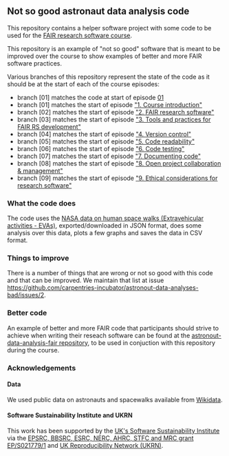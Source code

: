 ## Not so good astronaut data analysis code

This repository contains a helper software project with some code to be used 
for the [FAIR research software course](https://github.com/carpentries-incubator/fair-research-software). 

This repository is an example of "not so good" software that is meant to be improved over the course to show examples of better 
and more FAIR software practices. 

Various branches of this repository represent the state of the code as it should be at the start of each of the course episodes:

- branch [01] matches the code at start of episode [01](https://carpentries-incubator.github.io/fair-research-software/01-introduction.html)
- branch [01] matches the start of episode ["1. Course introduction"](https://carpentries-incubator.github.io/fair-research-software/02-fair-research-software.html)
- branch [02] matches the start of episode ["2. FAIR research software"](https://carpentries-incubator.github.io/fair-research-software/01-introduction.html)
- branch [03] matches the start of episode ["3. Tools and practices for FAIR RS development"](https://carpentries-incubator.github.io/fair-research-software/03-tools.html)
- branch [04] matches the start of episode ["4. Version control"](https://carpentries-incubator.github.io/fair-research-software/04-version-control.html)
- branch [05] matches the start of episode ["5. Code readability"](https://carpentries-incubator.github.io/fair-research-software/05-code-readability.html)
- branch [06] matches the start of episode ["6. Code testing"](https://carpentries-incubator.github.io/fair-research-software/06-code-testing.html)
- branch [07] matches the start of episode ["7. Documenting code"](https://carpentries-incubator.github.io/fair-research-software/07-documenting-code.html)
- branch [08] matches the start of episode ["8. Open project collaboration & management"](https://carpentries-incubator.github.io/08-open-collaboration.html)
- branch [09] matches the start of episode ["9. Ethical considerations for research software"](https://carpentries-incubator.github.io/fair-research-software/09-code-ethics.html)


### What the code does
The code uses the [NASA data on human space walks (Extravehicular activities - EVAs)](https://data.nasa.gov/Raw-Data/Extra-vehicular-Activity-EVA-US-and-Russia/9kcy-zwvn/data_preview), 
exported/downloaded in JSON format, does some analysis over this data, plots a few graphs and saves the data in CSV format. 

### Things to improve
There is a number of things that are wrong or not so good with this code and that can be improved. We maintain that list at issue
https://github.com/carpentries-incubator/astronout-data-analyses-bad/issues/2.

### Better code
An example of better and more FAIR code that participants should strive to achieve when writing their reseach software 
can be found at the [astronout-data-analysis-fair repository](https://github.com/carpentries-incubator/astronout-data-analysis-fair), 
to be used in conjuction with this repository during the course.

### Acknowledgements

#### Data
We used public data on astronauts and spacewalks available from [Wikidata](https://www.wikidata.org/wiki/Wikidata:Main_Page).

#### Software Sustainability Institute and UKRN

This work has been supported by the [UK's Software Sustainability Institute](https://software.ac.uk) via the [EPSRC, BBSRC, ESRC, NERC, AHRC, STFC and MRC grant EP/S021779/1](https://gow.epsrc.ukri.org/NGBOViewGrant.aspx?GrantRef=EP/S021779/1)
and [UK Reproducibility Network (UKRN)](https://www.ukrn.org/).

